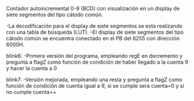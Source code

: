 Contador autoincremental 0-9 (BCD) con visualización en un display de siete segmentos del tipo cátodo común.

-La decodificación para el display de siete segmentos se esta realizando con una tabla de búsqueda (LUT).
-El display de siete segmentos del tipo cátodo común se encuentra conectado en el PB del 8255 con dirección 6000H.

blink6:
  -Primera versión del programa, empleando regE en decremento y pregunta a flagZ como función de condición de haber llegado a la cuenta 9 y hacer la cuenta a 0
  
blink7:
  -Versión mejorada, empleando una resta y pregunta a flagZ como función de condición de cuenta igual a 9, si se cumple sera cuenta=0 y si no cumple cuenta++ 
